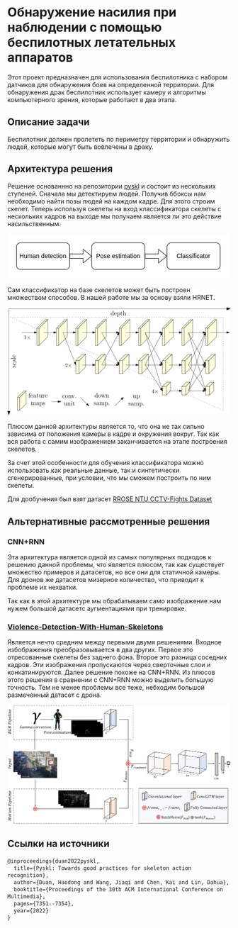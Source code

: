 # Обнаружение насилия при наблюдении с помощью беспилотных летательных аппаратов

Этот проект предназначен для использования беспилотника с набором датчиков для обнаружения боев на определенной территории. Для обнаружения драк беспилотник использует камеру и алгоритмы компьютерного зрения, которые работают в два этапа.

## Описание задачи

Беспилотник должен пролететь по периметру территории и обнаружить людей, которые могут быть вовлечены в драку. 

## Архитектура решения

Решение основаннно на репозитории [pyskl](https://github.com/kennymckormick/pyskl) и состоит из нескольких ступеней. Сначала мы детектируем людей. Получив ббоксы нам необходимо найти позы людей на каждом кадре. Для этого строим скелет. Теперь используя скелеты на вход классификатора скелеты с нескольких кадров на выходе мы получаем является ли это действие насильственным.

![arch](images/arch.png)

Сам классификатор на базе скелетов может быть построен множеством способов. В нашей работе мы за основу взяли HRNET.

![hrnet](images/hrnet.png)

Плюсом данной архитектуры является то, что она не так сильно зависима от положения камеры в кадре и окружения вокруг. Так как вся работа с самим изображением заканчивается на этапе построения скелетов.

За счет этой особенности для обучения классификатора можно использовать как реальные данные, так и синтетически сгенерированные, при условии, что мы сможем построить по ним скелеты.

Для дообучения был взят датасет [RROSE NTU CCTV-Fights Dataset](https://rose1.ntu.edu.sg/dataset/cctvFights/download)


## Альтернативные рассмотренные решения

### CNN+RNN

Эта архитектура является одной из самых популярных подходов к решению данной проблемы, что является плюсом, так как существует множество примеров и датасетов, но все они для статичной камеры. Для дронов же датасетов мизерное количество, что приводит к проблеме их нехватки.

Так как в этой архитектуре мы обрабатываем само изображение нам нужем большой датасетс аугментациями при тренировке.

### [Violence-Detection-With-Human-Skeletons](https://github.com/atmguille/Violence-Detection-With-Human-Skeletons/tree/main)

Является нечто средним между первыми двумя решениями. Входное избображения преобразовывается в два других. Первое это отресованные скелеты без заднего фона. Второе это разница соседних кадров. Эти изображения пропускаются через сверточные слои и конкатинируются. Далее решение похоже на CNN+RNN. Из плюсов этого решения в сравнении с CNN+RNN можно выделить большую точность. Тем не менее проблемы все теже, небходим большой размеченный датасет с дрона.

![hrnet](images/architecture.png)

## Ссылки на источники

```
@inproceedings{duan2022pyskl,
  title={Pyskl: Towards good practices for skeleton action recognition},
  author={Duan, Haodong and Wang, Jiaqi and Chen, Kai and Lin, Dahua},
  booktitle={Proceedings of the 30th ACM International Conference on Multimedia},
  pages={7351--7354},
  year={2022}
}
```
